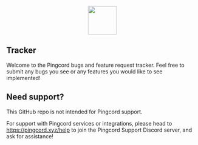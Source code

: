 <p align="center"><img height="75" src="https://pingcord.xyz/assets/logo.svg"></p>

## Tracker

Welcome to the Pingcord bugs and feature request tracker. Feel free to submit any bugs you see or any features you would like to see implemented!

## Need support?

This GitHub repo is not intended for Pingcord support.

For support with Pingcord services or integrations, please head to https://pingcord.xyz/help to join the Pingcord Support Discord server, and ask for assistance!
